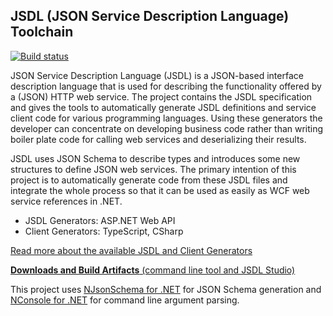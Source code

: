 ## JSDL (JSON Service Description Language) Toolchain

[![Build status](https://ci.appveyor.com/api/projects/status/lm4f3mbi3xfhktmf?svg=true)](https://ci.appveyor.com/project/rsuter/jsdl)

JSON Service Description Language (JSDL) is a JSON-based interface description language that is used for describing the functionality offered by a (JSON) HTTP web service. The project contains the JSDL specification and gives the tools to automatically generate JSDL definitions and service client code for various programming languages. Using these generators the developer can concentrate on developing business code rather than writing boiler plate code for calling web services and deserializing their results. 

JSDL uses JSON Schema to describe types and introduces some new structures to define JSON web services. The primary intention of this project is to automatically generate code from these JSDL files and integrate the whole process so that it can be used as easily as WCF web service references in .NET. 

- JSDL Generators: ASP.NET Web API
- Client Generators: TypeScript, CSharp

[Read more about the available JSDL and Client Generators](https://github.com/rsuter/Jsdl/wiki)

[**Downloads and Build Artifacts** (command line tool and JSDL Studio)](https://ci.appveyor.com/project/rsuter/jsdl/build/artifacts)

This project uses [NJsonSchema for .NET](http://njsonschema.org) for JSON Schema generation and [NConsole for .NET](https://github.com/NConsole/NConsole) for command line argument parsing. 
